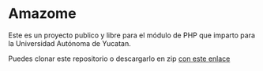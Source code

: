 # Amazome

Este es un proyecto publico y libre para el módulo de PHP que imparto para la Universidad Autónoma de Yucatan.

Puedes clonar este repositorio o descargarlo en zip [con este enlace](https://github.com/arandilopez/amazome/archive/refs/heads/master.zip)
